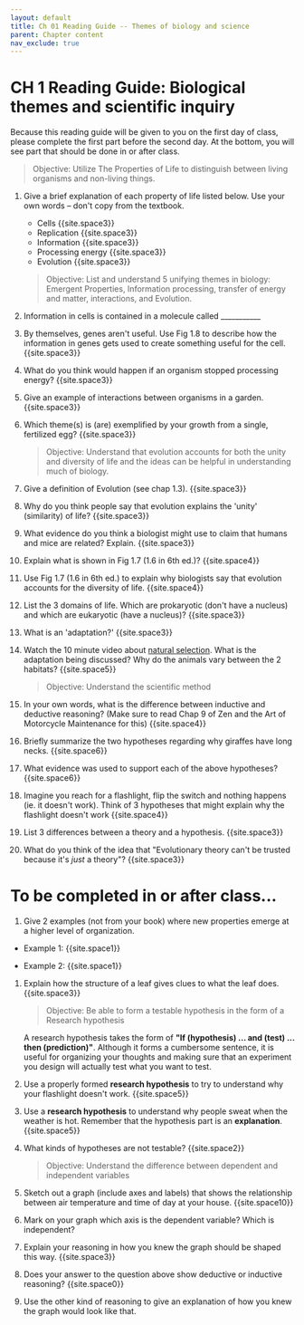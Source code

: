 ```yaml
---
layout: default
title: Ch 01 Reading Guide -- Themes of biology and science
parent: Chapter content
nav_exclude: true
---
```


# CH 1 Reading Guide: Biological themes and scientific inquiry

Because this reading guide will be given to you on the first day of class, please complete the first part before the second day. At the bottom, you will see part that should be done in or after class.

> Objective: Utilize The Properties of Life to distinguish between living organisms and non-living things.

1. Give a brief explanation of each property of life listed below. Use your own words – don't copy from the textbook.
    * Cells {{site.space3}}
    * Replication {{site.space3}}
    * Information {{site.space3}}
    * Processing energy {{site.space3}}
    * Evolution {{site.space3}}

    > Objective: List and understand 5 unifying themes in biology:
    > Emergent Properties, Information processing, transfer of energy and matter, interactions, and Evolution.

2. Information in cells is contained in a molecule called \_\_\_\_\_\_\_\_\_\_\_

3. By themselves, genes aren't useful. Use Fig 1.8 to describe how the information in genes gets used to create something useful for the cell.  {{site.space3}}

4. What do you think would happen if an organism stopped processing energy? {{site.space3}}

5. Give an example of interactions between organisms in a garden.  {{site.space3}}

6. Which theme(s) is (are) exemplified by your growth from a single, fertilized egg? {{site.space3}}

    > Objective: Understand that evolution accounts for both the unity and diversity of life and the ideas can be helpful in understanding much of biology.

1. Give a definition of Evolution (see chap 1.3). {{site.space3}}

2. Why do you think people say that evolution explains the 'unity' (similarity) of life?  {{site.space3}}

3. What evidence do you think a biologist might use to claim that humans and mice are related? Explain. {{site.space3}}
4. Explain what is shown in Fig 1.7 (1.6 in 6th ed.)? {{site.space4}}
5. Use Fig 1.7 (1.6 in 6th ed.) to explain why biologists say that evolution accounts for the diversity of life. {{site.space4}}

3. List the 3 domains of life. Which are prokaryotic (don't have a nucleus) and which are eukaryotic (have a nucleus)?  {{site.space3}}

5. What is an 'adaptation?' {{site.space3}}

4. Watch the 10 minute video about [natural selection](https://www.biointeractive.org/classroom-resources/making-fittest-natural-selection-and-adaptation).  What is the adaptation being discussed? Why do the animals vary between the 2 habitats?  {{site.space5}}

    > Objective: Understand the scientific method

1. In your own words, what is the difference between inductive and deductive reasoning? (Make sure to read Chap 9 of Zen and the Art of Motorcycle Maintenance for this) {{site.space4}}

2. Briefly summarize the two hypotheses regarding why giraffes have long necks. {{site.space6}}

2. What evidence was used to support each of the above hypotheses? {{site.space6}}

3. Imagine you reach for a flashlight, flip the switch and nothing happens (ie. it doesn't work). Think of 3 hypotheses that might explain why the flashlight doesn't work {{site.space4}}

4. List 3 differences between a theory and a hypothesis. {{site.space3}}

5. What do you think of the idea that "Evolutionary theory can't be trusted because it's _just_ a theory"? {{site.space3}}


# To be completed in or after class...

1. Give 2 examples (not from your book) where new properties emerge at a higher level of organization.

 * Example 1: {{site.space1}}

 * Example 2: {{site.space1}}

1. Explain how the structure of a leaf gives clues to what the leaf does. {{site.space3}}

    > Objective: Be able to form a testable hypothesis in the form of a Research hypothesis

    A research hypothesis takes the form of **"If (hypothesis) ... and (test) ... then (prediction)"**. Although it forms a cumbersome sentence, it is useful for organizing your thoughts and making sure that an experiment you design will actually test what you want to test.

1. Use a properly formed **research hypothesis** to try to understand why your flashlight doesn't work. {{site.space5}}
2. Use a **research hypothesis** to understand why people sweat when the weather is hot. Remember that the hypothesis part is an **explanation**. {{site.space5}}
3. What kinds of hypotheses are not testable? {{site.space2}}

    > Objective: Understand the difference between dependent and independent variables

1. Sketch out a graph (include axes and labels) that shows the relationship between air temperature and time of day at your house. {{site.space10}}
1. Mark on your graph which axis is the dependent variable? Which is independent?
1. Explain your reasoning in how you knew the graph should be shaped this way. {{site.space3}}
1. Does your answer to the question above show deductive or inductive reasoning? {{site.space0}}
1. Use the other kind of reasoning to give an explanation of how you knew the graph would look like that.
